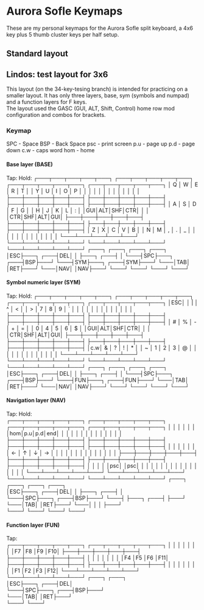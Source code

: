 # Aurora Sofle Keymaps
These are my personal keymaps for the Aurora Sofle split keyboard, a 4x6 key plus 5 thumb cluster keys per half setup.

## Standard layout


## Lindos: test layout for 3x6 
This layout (on the 34-key-tesing branch) is intended for practicing on a smaller layout.
It has only three layers, base, sym (symbols and numpad) and a function layers for F keys.  
The layout used the GASC (GUI, ALT, Shift, Control) home row mod configuration and combos for brackets.

### Keymap
SPC - Space
BSP - Back Space
psc - print screen
p.u - page up
p.d - page down
c.w - caps word
hom - home 

 
#### Base layer (BASE)
Tap:                                                        Hold:
   ┌───┬───┬───┬───┬───┐       ┌───┬───┬───┬───┬───┐           ┌───┬───┬───┬───┬───┐       ┌───┬───┬───┬───┬───┐
   │ Q │ W │ E │ R │ T │       │ Y │ U │ I │ O │ P │           │   │   │   │   │   │       │   │   │   │   │   │
   ├───┼───┼───┼───┼───┤       ├───┼───┼───┼───┼───┤           ├───┼───┼───┼───┼───┤       ├───┼───┼───┼───┼───┤
   │ A │ S │ D │ F │ G │       │ H │ J │ K │ L │ : │           │GUI│ALT│SHF│CTR│   │       │   │CTR│SHF│ALT│GUI│
   ├───┼───┼───┼───┼───┤       ├───┼───┼───┼───┼───┤           ├───┼───┼───┼───┼───┤       ├───┼───┼───┼───┼───┤
   │ Z │ X │ C │ V │ B │       │ N │ M │ , │ . │ _ │           │   │   │   │   │   │       │   │   │   │   │   │
   └───┴───┴───┴───┴───┘       └───┴───┴───┴───┴───┘           └───┴───┴───┴───┴───┘       └───┴───┴───┴───┴───┘
             ┌───┐                   ┌───┐                               ┌───┐                   ┌───┐
             │ESC├───┐           ┌───┤DEL│                               │   ├───┐           ┌───┤   │
             └───┤SPC├───┐   ┌───┤BSP├───┘                               └───┤SYM├───┐   ┌───┤SYM├───┘
                 └───│TAB│   │RET├───┘                                       └───│NAV│   │NAV├───┘
                     └───┘   └───┘                                               └───┘   └───┘

#### Symbol numeric layer (SYM)
Tap:                                                        Hold:
   ┌───┬───┬───┬───┬───┐       ┌───┬───┬───┬───┬───┐           ┌───┬───┬───┬───┬───┐       ┌───┬───┬───┬───┬───┐
   │ESC│   │ | │ ^ │ < │       │ > │ 7 │ 8 │ 9 │ ` │           │   │   │   │   │   │       │   │   │   │   │   │
   ├───┼───┼───┼───┼───┤       ├───┼───┼───┼───┼───┤           ├───┼───┼───┼───┼───┤       ├───┼───┼───┼───┼───┤
   │ # │ % │ - │ + │ = │       │ 0 │ 4 │ 5 │ 6 │ $ │           │GUI│ALT│SHF│CTR│   │       │   │CTR│SHF│ALT│GUI│
   ├───┼───┼───┼───┼───┤       ├───┼───┼───┼───┼───┤           ├───┼───┼───┼───┼───┤       ├───┼───┼───┼───┼───┤
   │c.w│ & │ ? │ ! │ * │       │ ~ │ 1 │ 2 │ 3 │ @ │           │   │   │   │   │   │       │   │   │   │   │   │
   └───┴───┴───┴───┴───┘       └───┴───┴───┴───┴───┘           └───┴───┴───┴───┴───┘       └───┴───┴───┴───┴───┘
             ┌───┐                   ┌───┐                               ┌───┐                   ┌───┐
             │ESC├───┐           ┌───┤DEL│                               │   ├───┐           ┌───┤   │
             └───┤SPC├───┐   ┌───┤BSP├───┘                               └───┤FUN├───┐   ┌───┤FUN├───┘
                 └───│TAB│   │RET├───┘                                       └───│NAV│   │NAV├───┘
                     └───┘   └───┘                                               └───┘   └───┘

#### Navigation layer (NAV)
Tap:                                                       Hold:                                                                                                                                                         
   ┌───┬───┬───┬───┬───┐       ┌───┬───┬───┬───┬───┐          ┌───┬───┬───┬───┬───┐       ┌───┬───┬───┬───┬───┐
   │   │   │   │   │   │       │hom│p.u│p.d│end│   │          │   │   │   │   │   │       │   │   │   │   │   │
   ├───┼───┼───┼───┼───┤       ├───┼───┼───┼───┼───┤          ├───┼───┼───┼───┼───┤       ├───┼───┼───┼───┼───┤
   │   │   │   │   │   │       │ ← │ ↑ │ ↓ │ → │   │          │   │   │   │   │   │       │   │   │   │   │   │
   ├───┼───┼───┼───┼───┤       ├───┼───┼───┼───┼───┤          ├───┼───┼───┼───┼───┤       ├───┼───┼───┼───┼───┤
   │   │   │   │   │psc│       │psc│   │   │   │   │          │   │   │   │   │   │       │   │   │   │   │   │
   └───┴───┴───┴───┴───┘       └───┴───┴───┴───┴───┘          └───┴───┴───┴───┴───┘       └───┴───┴───┴───┴───┘
             ┌───┐                   ┌───┐                              ┌───┐                   ┌───┐          
             │ESC├───┐           ┌───┤DEL│                              │   ├───┐           ┌───┤   │          
             └───┤SPC├───┐   ┌───┤BSP├───┘                              └───┤   ├───┐   ┌───┤   ├───┘          
                 └───│TAB│   │RET├───┘                                      └───│   │   │   ├───┘              
                     └───┘   └───┘                                              └───┘   └───┘                  

#### Function layer (FUN)
Tap:                                                
   ┌───┬───┬───┬───┬───┐       ┌───┬───┬───┬───┬───┐
   │   │   │   │   │   │       │   │F7 │F8 │F9 │F10│
   ├───┼───┼───┼───┼───┤       ├───┼───┼───┼───┼───┤
   │   │   │   │   │   │       │   │F4 │F5 │F6 │F11│
   ├───┼───┼───┼───┼───┤       ├───┼───┼───┼───┼───┤
   │   │   │   │   │   │       │   │F1 │F2 │F3 │F12│
   └───┴───┴───┴───┴───┘       └───┴───┴───┴───┴───┘
             ┌───┐                   ┌───┐          
             │ESC├───┐           ┌───┤DEL│          
             └───┤SPC├───┐   ┌───┤BSP├───┘          
                 └───│TAB│   │RET├───┘              
                     └───┘   └───┘                  

